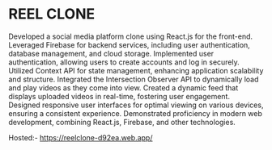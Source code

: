 # REEL CLONE

Developed a social media platform clone using React.js for the front-end.
Leveraged Firebase for backend services, including user authentication, database management, and cloud storage.
Implemented user authentication, allowing users to create accounts and log in securely.
Utilized Context API for state management, enhancing application scalability and structure.
Integrated the Intersection Observer API to dynamically load and play videos as they come into view.
Created a dynamic feed that displays uploaded videos in real-time, fostering user engagement.
Designed responsive user interfaces for optimal viewing on various devices, ensuring a consistent experience.
Demonstrated proficiency in modern web development, combining React.js, Firebase, and other technologies.

Hosted:- https://reelclone-d92ea.web.app/
